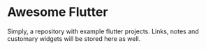 # Awesome Flutter
Simply, a repository with example flutter projects. Links, notes and customary widgets will be stored here as well.